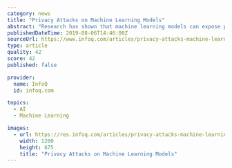 ```yaml
---
category: news
title: "Privacy Attacks on Machine Learning Models"
abstract: "Research has shown that machine learning models can expose personal information present in their training data. This vulnerability exposes sensitive user information to attackers savvy enough to learn how to hack a machine learning API. We'll explore the ..."
publishedDateTime: 2019-08-06T14:46:00Z
sourceUrl: https://www.infoq.com/articles/privacy-attacks-machine-learning-models/
type: article
quality: 42
score: 42
published: false

provider:
  name: InfoQ
  id: infoq.com

topics:
  - AI
  - Machine Learning

images:
  - url: https://res.infoq.com/articles/privacy-attacks-machine-learning-models/en/headerimage/privacy-attacks-machine-learning-models-1564820511909.jpg
    width: 1200
    height: 675
    title: "Privacy Attacks on Machine Learning Models"
---
```

